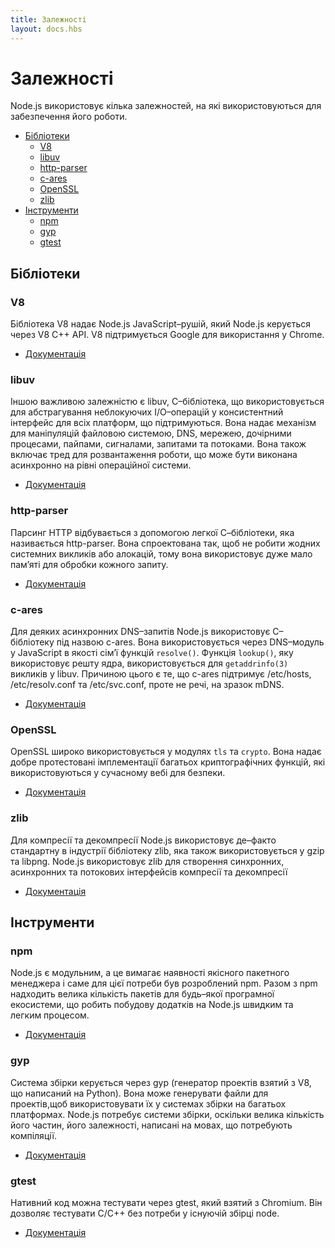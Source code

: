 ```yaml
---
title: Залежності
layout: docs.hbs
---
```


# Залежності

Node.js використовує кілька залежностей, на які використовуються для забезпечення його роботи.

- [Бібліотеки](#libraries)
  - [V8](#v8)
  - [libuv](#libuv)
  - [http-parser](#http-parser)
  - [c-ares](#c-ares)
  - [OpenSSL](#openssl)
  - [zlib](#zlib)
- [Інструменти](#tools)
  - [npm](#npm)
  - [gyp](#gyp)
  - [gtest](#gtest)

## <!--libraries-->Бібліотеки

### V8

Бібліотека V8 надає Node.js JavaScript–рушій, який Node.js керується через V8 C++ API. V8 підтримується Google для використання у Chrome.

- [Документація](https://v8docs.nodesource.com/)

### libuv

Іншою важливою залежністю є libuv, C–бібліотека, що використовується для
абстрагування неблокуючих I/O–операцій у консистентний інтерфейс
для всіх платформ, що підтримуються. Вона надає механізм для маніпуляцій
файловою системою, DNS, мережею, дочірними процесами, пайпами,
сигналами, запитами та потоками. Вона також включає тред для розвантаження
роботи, що може бути виконана асинхронно на рівні операційної системи.

- [Документація](http://docs.libuv.org/)

### http-parser

Парсинг HTTP відбувається з допомогою легкої С–бібліотеки,
яка називається http-parser. Вона спроектована так, щоб не робити жодних
системних викликів або алокацій, тому вона використовує дуже мало пам’яті
для обробки кожного запиту.

- [Документація](https://github.com/joyent/http-parser/)

### c-ares

Для деяких асинхронних DNS–запитів Node.js використовує C–бібліотеку
під назвою c-ares. Вона використовується через DNS–модуль у JavaScript
в якості сім’ї функцій `resolve()`. Функція `lookup()`,
яку використовує решту ядра, використовується для `getaddrinfo(3)`
викликів у libuv. Причиною цього є те, що c-ares підтримує /etc/hosts,
/etc/resolv.conf та /etc/svc.conf, проте не речі, на зразок mDNS.

- [Документація](https://c-ares.haxx.se/docs.html)

### OpenSSL

OpenSSL широко використовується у модулях `tls` та `crypto`. Вона надає добре протестовані імплементації багатьох криптографічних функцій, які використовуються у сучасному вебі для безпеки.

- [Документація](https://www.openssl.org/docs/)

### zlib

Для компресії та декомпресії Node.js використовує де–факто стандартну в
індустрії бібліотеку zlib, яка також використовується у gzip та libpng.
Node.js використовує zlib для створення синхронних, асинхронних
та потокових інтерфейсів компресії та декомпресії

- [Документація](https://www.zlib.net/manual.html)

## <!--tools-->Інструменти

### npm

Node.js є модульним, а це вимагає наявності якісного пакетного менеджера і саме для цієї потреби був розроблений npm. Разом з npm надходить велика кількість пакетів для будь–якої програмної екосистеми, що робить побудову додатків на Node.js швидким та легким процесом.

- [Документація](https://docs.npmjs.com/)

### gyp

Система збірки керується через gyp (генератор проектів взятий з V8, що написаний на Python). Вона може генерувати файли для проектів,щоб використовувати їх у системах збірки на багатьох платформах. Node.js потребує системи збірки, оскільки велика кількість його частин, його залежності, написані на мовах, що потребують компіляції.

- [Документація](https://gyp.gsrc.io/docs/UserDocumentation.md)

### gtest

Нативний код можна тестувати через gtest, який взятий з Chromium. Він дозволяє тестувати C/C++ без потреби у існуючій збірці node.

- [Документація](https://code.google.com/p/googletest/wiki/V1_7_Documentation)
